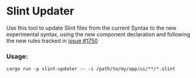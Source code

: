 # Slint Updater

Use this tool to update Slint files from the current Syntax to the new experimental syntax, using the new
component declaration and following the new rules tracked in [issue #1750](https://github.com/slint-ui/slint/issues/1750)

### Usage:

```
cargo run -p slint-updater -- -i /path/to/my/app/ui/**/*.slint
```

